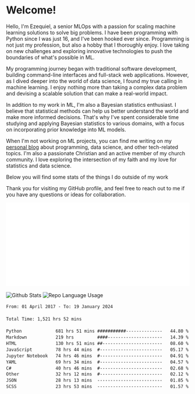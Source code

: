 # Welcome!

Hello, I'm Ezequiel, a senior MLOps with a passion for scaling machine learning solutions to solve big problems. I have been programming with Python since I was just 16, and I've been hooked ever since. Programming is not just my profession, but also a hobby that I thoroughly enjoy. I love taking on new challenges and exploring innovative technologies to push the boundaries of what's possible in ML.

My programming journey began with traditional software development, building command-line interfaces and full-stack web applications. However, as I dived deeper into the world of data science, I found my true calling in machine learning. I enjoy nothing more than taking a complex data problem and devising a scalable solution that can make a real-world impact.

In addition to my work in ML, I'm also a Bayesian statistics enthusiast. I believe that statistical methods can help us better understand the world and make more informed decisions. That's why I've spent considerable time studying and applying Bayesian statistics to various domains, with a focus on incorporating prior knowledge into ML models.

When I'm not working on ML projects, you can find me writing on my [personal blog](https://elc.github.io) about programming, data science, and other tech-related topics. I'm also a passionate Christian and an active member of my church community. I love exploring the intersection of my faith and my love for statistics and data science.

Below you will find some stats of the things I do outside of my work

Thank you for visiting my GitHub profile, and feel free to reach out to me if you have any questions or ideas for collaboration.

![RSS Feed](metrics.plugin.rss.svg)

![Github Stats](https://github-readme-stats.vercel.app/api?username=elc&show_icons=true&theme=gruvbox&border_radius=20&include_all_commits=true&count_private=true&card_width=450) ![Repo Language Usage](https://github-readme-stats.vercel.app/api/top-langs?username=elc&show_icons=true&theme=gruvbox&border_radius=20&include_all_commits=true&count_private=true&layout=compact&langs_count=5&card_width=400)


<!--START_SECTION:waka-->

```txt
From: 01 April 2017 - To: 19 January 2024

Total Time: 1,521 hrs 52 mins

Python             681 hrs 51 mins ###########--------------   44.80 %
Markdown           219 hrs         ####---------------------   14.39 %
HTML               130 hrs 51 mins ##-----------------------   08.60 %
JavaScript         78 hrs 44 mins  #------------------------   05.17 %
Jupyter Notebook   74 hrs 46 mins  #------------------------   04.91 %
YAML               69 hrs 34 mins  #------------------------   04.57 %
C#                 40 hrs 46 mins  #------------------------   02.68 %
Other              32 hrs 12 mins  #------------------------   02.12 %
JSON               28 hrs 13 mins  -------------------------   01.85 %
SCSS               23 hrs 53 mins  -------------------------   01.57 %
```

<!--END_SECTION:waka-->
